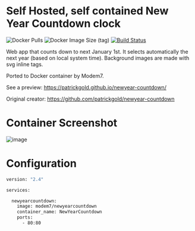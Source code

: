 # Self Hosted, self contained New Year Countdown clock

![Docker Pulls](https://img.shields.io/docker/pulls/modem7/newyearcountdown) ![Docker Image Size (tag)](https://img.shields.io/docker/image-size/modem7/newyearcountdown/latest) [![Build Status](https://drone.modem7.com/api/badges/modem7/NewYearCountdown/status.svg)](https://drone.modem7.com/modem7/NewYearCountdown)

Web app that counts down to next January 1st. It selects automatically the next year (based on local system time). Background images are made with svg inline tags.

Ported to Docker container by Modem7.

See a preview: https://patrickgold.github.io/newyear-countdown/

Original creator: https://github.com/patrickgold/newyear-countdown

# Container Screenshot
![image](https://user-images.githubusercontent.com/4349962/147395358-ec5bcffc-5bf2-4b43-af5f-5459f5d14b00.png)

# Configuration

```bash
version: "2.4"

services:

  newyearcountdown:
    image: modem7/newyearcountdown
    container_name: NewYearCountdown
    ports:
      - 80:80
```
